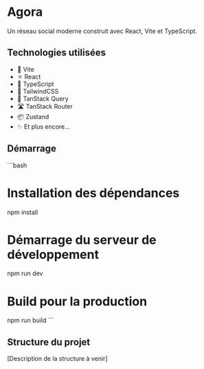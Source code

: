 # Agora

Un réseau social moderne construit avec React, Vite et TypeScript.

## Technologies utilisées

- 🚀 Vite
- ⚛️ React
- 📘 TypeScript
- 🎨 TailwindCSS
- 🔄 TanStack Query
- 🛣️ TanStack Router
- 📦 Zustand
- ✨ Et plus encore...

## Démarrage

\```bash

# Installation des dépendances

npm install

# Démarrage du serveur de développement

npm run dev

# Build pour la production

npm run build
\```

## Structure du projet

[Description de la structure à venir]
